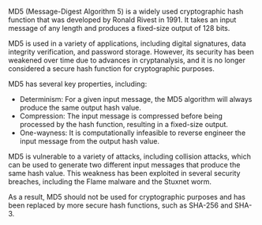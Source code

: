 MD5 (Message-Digest Algorithm 5) is a widely used cryptographic hash function that was developed by Ronald Rivest in 1991. It takes an input message of any length and produces a fixed-size output of 128 bits.

MD5 is used in a variety of applications, including digital signatures, data integrity verification, and password storage. However, its security has been weakened over time due to advances in cryptanalysis, and it is no longer considered a secure hash function for cryptographic purposes.

MD5 has several key properties, including:

- Determinism: For a given input message, the MD5 algorithm will always produce the same output hash value.  
- Compression: The input message is compressed before being processed by the hash function, resulting in a fixed-size output.  
- One-wayness: It is computationally infeasible to reverse engineer the input message from the output hash value.  

MD5 is vulnerable to a variety of attacks, including collision attacks, which can be used to generate two different input messages that produce the same hash value. This weakness has been exploited in several security breaches, including the Flame malware and the Stuxnet worm.

As a result, MD5 should not be used for cryptographic purposes and has been replaced by more secure hash functions, such as SHA-256 and SHA-3.